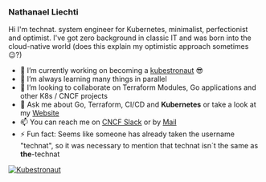 ### Nathanael Liechti

Hi I'm technat. system engineer for Kubernetes, minimalist, perfectionist and optimist. I've got zero background in classic IT and was born into the cloud-native world (does this explain my optimistic approach sometimes 😉?)

- 🔭 I’m currently working on becoming a [kubestronaut](https://www.cncf.io/training/kubestronaut/) 😎
- 🌱 I’m always learning many things in parallel
- 💞️ I’m looking to collaborate on Terraform Modules, Go applications and other K8s / CNCF projects
- 💬 Ask me about Go, Terraform, CI/CD and **Kubernetes** or take a look at my [Website](https://technat.ch)
- 📫 You can reach me on [CNCF Slack](https://cloud-native.slack.com) or by [Mail](mailto:technat@technat.ch)
- ⚡ Fun fact: Seems like someone has already taken the username "technat", so it was necessary to mention that technat isn´t the same as **the**-technat

[![Kubestronaut](https://www.credly.com/badges/cfce5409-f8f1-412f-a8dc-04b6f7f0ef44/public_url)](https://www.credly.com/badges/cfce5409-f8f1-412f-a8dc-04b6f7f0ef44/public_url "Kubestronaut")
